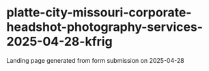 # platte-city-missouri-corporate-headshot-photography-services-2025-04-28-kfrig
Landing page generated from form submission on 2025-04-28
